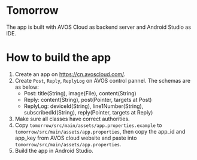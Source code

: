 Tomorrow
========

The app is built with AVOS Cloud as backend server and Android Studio as IDE.

# How to build the app

1. Create an app on <https://cn.avoscloud.com/>.
2. Create `Post`, `Reply`, `ReplyLog` on AVOS control pannel. The schemas are as below:
	* Post: title(String), image(File), content(String)
	* Reply: content(String), post(Pointer, targets at Post)
	* ReplyLog: deviceId(String), line1Number(String), subscribedId(String), reply(Pointer, targets at Reply)
3. Make sure all classes have correct authorities.
4. Copy `tomorrow/src/main/assets/app.properties.example` to `tomorrow/src/main/assets/app.properties`, then copy the app_id and app_key from AVOS cloud website and paste into `tomorrow/src/main/assets/app.properties`.
5. Build the app in Android Studio.
